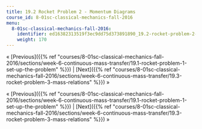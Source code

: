 ```yaml
---
title: 19.2 Rocket Problem 2 - Momentum Diagrams
course_id: 8-01sc-classical-mechanics-fall-2016
menu:
  8-01sc-classical-mechanics-fall-2016:
    identifier: ed16382313519f3ec9dd75d373891890_19.2-rocket-problem-2-momentum-diagrams
    weight: 170
---
```

« [Previous]({{% ref "courses/8-01sc-classical-mechanics-fall-2016/sections/week-6-continuous-mass-transfer/19.1-rocket-problem-1-set-up-the-problem" %}}) | [Next]({{% ref "courses/8-01sc-classical-mechanics-fall-2016/sections/week-6-continuous-mass-transfer/19.3-rocket-problem-3-mass-relations" %}}) »

« [Previous]({{% ref "courses/8-01sc-classical-mechanics-fall-2016/sections/week-6-continuous-mass-transfer/19.1-rocket-problem-1-set-up-the-problem" %}}) | [Next]({{% ref "courses/8-01sc-classical-mechanics-fall-2016/sections/week-6-continuous-mass-transfer/19.3-rocket-problem-3-mass-relations" %}}) »